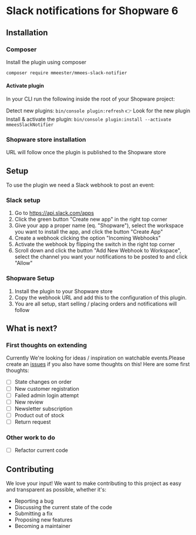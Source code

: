# Slack notifications for Shopware 6

## Installation

### Composer
Install the plugin using composer
```
composer require mmeester/mmees-slack-notifier
```

#### Activate plugin
In your CLI run the following inside the root of your Shopware project:

Detect new plugins: `bin/console plugin:refresh` 👉 Look for the new plugin
Install & activate the plugin: `bin/console plugin:install --activate mmeesSlackNotifier`

### Shopware store installation
URL will follow once the plugin is published to the Shopware store

## Setup
To use the plugin we need a Slack webhook to post an event: 

### Slack setup
1. Go to https://api.slack.com/apps
1. Click the green button "Create new app" in the right top corner
1. Give your app a proper name (eq. "Shopware"), select the workspace you want  to install the app, and click the button "Create App"
1. Create a webhook clicking the option "Incoming Webhooks"
1. Activate the webhook by flipping the switch in the right top corner
1. Scroll down and click the button "Add New Webhook to Workspace", select the channel you want your notifications to be posted to and click "Allow"


### Shopware Setup 
1. Install the plugin to your Shopware  store
1. Copy the webhook URL and add this to the configuration of this plugin.
1. You are all setup, start selling / placing orders and notifications will follow

## What is next?

### First thoughts on extending

Currently We're looking for ideas / inspiration on watchable events.Please create an [issues](https://github.com/mmeester/mmeesSlackNotifier/issues) if you also have some thoughts on this! Here are some first thoughts:

- [ ] State changes on order
- [ ] New customer registration
- [ ] Failed admin login attempt
- [ ] New review
- [ ] Newsletter subscription
- [ ] Product out of stock
- [ ] Return request

### Other work to do

- [ ] Refactor current code

## Contributing

We love your input! We want to make contributing to this project as easy and transparent as possible, whether it's:

- Reporting a bug
- Discussing the current state of the code
- Submitting a fix
- Proposing new features
- Becoming a maintainer
